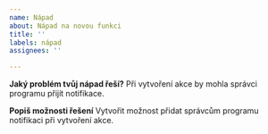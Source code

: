 ```yaml
---
name: Nápad
about: Nápad na novou funkci
title: ''
labels: nápad
assignees: ''

---
```


**Jaký problém tvůj nápad řeší?**
Při vytvoření akce by mohla správci programu přijít notifikace.

**Popiš možnosti řešení**
Vytvořit možnost přidat správcům programu notifikaci při vytvoření akce.
